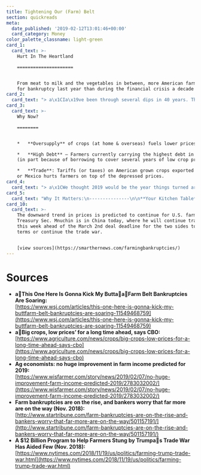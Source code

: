 ```yaml
---
title: Tightening Our (Farm) Belt
section: quickreads
meta:
  date_published: '2019-02-12T13:01:46+00:00'
  card_category: Money
color_palette_classname: light-green
card_1:
  card_text: >-
    Hurt In The Heartland

    =====================


    From meat to milk and the vegetables in between, more American farmers filed
    for bankruptcy last year than during the financial crisis a decade ago.
card_2:
  card_text: "> a\x1CIa\x19ve been through several dips in 40 years. This one here is gonna kick my butt.a\x1D\n> \n> Kirk Duensing, Nebraska Farmer, who says low prices for soy & corn crops combined with high interest loans has left him more than $1M in debt. He has sold land and equipment to try to stay afloat."
card_3:
  card_text: >-
    Why Now?

    ========


    *   **Oversupply** of crops (at home & overseas) fuels lower prices.

    *   **High Debt** – Farmers currently carrying the highest debt in 4 decades
    (in part because of borrowing to cover several years of low crop prices).

    *   **Trade**: Tariffs (or taxes) on American grown crops exported to China
    or Mexico hurts farmers on top of the depressed prices.
card_4:
  card_text: "> a\x1CWe thought 2019 would be the year things turned around. Then the trade dispute happened and that really put a damper on things.a\x1D\n> \n> Curt Hudnutt, Head of Rural Banking for Rabobank, one of the biggest U.S. farm lenders, warning bankruptcies among U.S. farmers will increase. The majority of farms lost money last year."
card_5:
  card_text: "Why It Matters:\n---------------\n\n**Your Kitchen Table**: _“…bankruptcies are climbing across swaths of the Midwest that produce much of the nationa\x19s grain and meat.”_ (WSJ)\n\n**Your Tax Dollars**: Pres. Trump created a $12B fund to help subsidize farmers impacted by trade disputes. Only a portion of the funds have been accessed."
card_10:
  card_text: >-
    The downward trend in prices is predicted to continue for U.S. farmers. U.S.
    Treasury Sec. Mnuchin is in China today, where he will continue trade talks
    this week ahead of the March 2nd deal deadline for the two sides to set new
    terms or continue the trade war.


    [view sources](https://smarthernews.com/farmingbankruptcies/)
---
```

Sources
=======

*   **aThis One Here Is Gonna Kick My ButtaaFarm Belt Bankruptcies Are Soaring:**  
    [https://www.wsj.com/articles/this-one-here-is-gonna-kick-my-buttfarm-belt-bankruptcies-are-soaring-11549468759](https://www.wsj.com/articles/this-one-here-is-gonna-kick-my-buttfarm-belt-bankruptcies-are-soaring-11549468759)
*   **aBig crops, low prices’ for a long time ahead, says CBO:**  
    [https://www.agriculture.com/news/crops/big-crops-low-prices-for-a-long-time-ahead-says-cbo](https://www.agriculture.com/news/crops/big-crops-low-prices-for-a-long-time-ahead-says-cbo)
*   **Ag economists: no huge improvement in farm income predicted for 2019:**  
    [https://www.wisfarmer.com/story/news/2019/02/07/no-huge-improvement-farm-income-predicted-2019/2783032002/](https://www.wisfarmer.com/story/news/2019/02/07/no-huge-improvement-farm-income-predicted-2019/2783032002/)
*   **Farm bankruptcies are on the rise, and bankers worry that far more are on the way (Nov. 2018):**  
    [http://www.startribune.com/farm-bankruptcies-are-on-the-rise-and-bankers-worry-that-far-more-are-on-the-way/501157191/](http://www.startribune.com/farm-bankruptcies-are-on-the-rise-and-bankers-worry-that-far-more-are-on-the-way/501157191/)
*   **A $12 Billion Program to Help Farmers Stung by Trumpas Trade War Has Aided Few (Nov. 2018):**  
    [https://www.nytimes.com/2018/11/19/us/politics/farming-trump-trade-war.html](https://www.nytimes.com/2018/11/19/us/politics/farming-trump-trade-war.html)